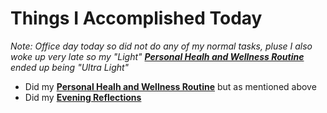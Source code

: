 # Things I Accomplished Today

_Note: Office day today so did not do any of my normal tasks, pluse I also woke up very late so my "Light" **[Personal Healh and Wellness Routine](../../Routines/personal-health-and-wellness-routine-2024-week-4.md)** ended up being "Ultra Light"_

- Did my **[Personal Healh and Wellness Routine](../../Routines/personal-health-and-wellness-routine-2024-week-4.md)** but as mentioned above
- Did my **[Evening Reflections](../../Routines/evening-reflections.md)**
